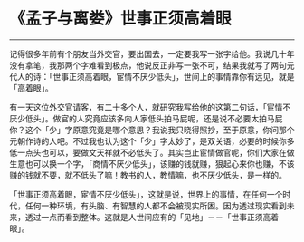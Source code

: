# 《孟子与离娄》世事正须高着眼

------

记得很多年前有个朋友当外交官，要出国去，一定要我写一张字给他。我说几十年没有拿笔，我那两个字难看到极点，他说反正非写一张不可，结果我就写了两句元代人的诗：「世事正须高着眼，宦情不厌少低头」，世间上的事情靠你有远见，就是「高着眼」。

有一天这位外交官请客，有二十多个人，就研究我写给他的这第二句话，「宦情不厌少低头」。做官的人究竟应该多向人家低头拍马屁呢，还是说不必要太拍马屁你？这个「少」字原意究竟是哪个意思？我说我只晓得照抄，至于原意，你问那个元朝作诗的人吧。不过我也认为这个「少」字太妙了，是双关语，必要的时候你多低一点头也可以，要做文天祥就不必低头了。其实岂止宦情做官呢，你们大家在做生意也可以换一个字，「商情不厌少低头」，该赚的钱就赚，狠起心来你也赚，不该赚的钱就不要，就不低头了嘛！教书的人，教情嘛，也不厌少低头，是一样的。

「世事正须高着眼，宦情不厌少低头」，这就是说，世界上的事情，在任何一个时代，任何一种环境，有头脑、有智慧的人都不会被现实所困。因为透过现实看到未来，透过一点而看到整体。这就是人世间应有的「见地」－－「世事正须高着眼」。